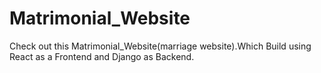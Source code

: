 # Matrimonial_Website
Check out this Matrimonial_Website(marriage website).Which Build using React as a Frontend and Django as Backend.
